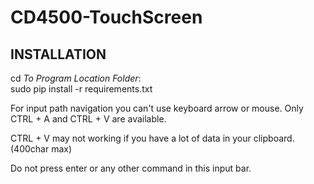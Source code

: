 # CD4500-TouchScreen

<h2><b>INSTALLATION</b></h2>

  cd <i>To Program Location Folder</i>:<br>
  sudo pip install -r requirements.txt

For input path navigation you can't use keyboard arrow or mouse.
Only CTRL + A and CTRL + V are available.

CTRL + V may not working if you have a lot of data in your clipboard.(400char max)

Do not press enter or any other command in this input bar.
